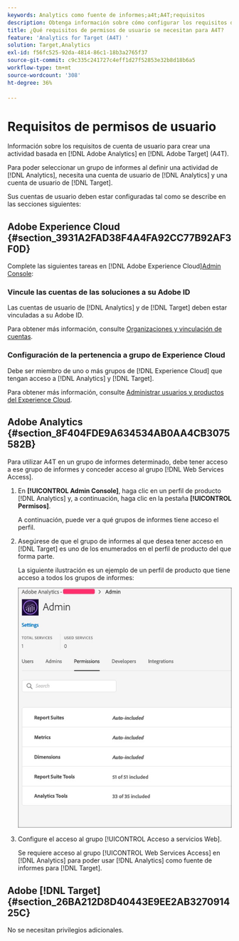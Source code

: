 ```yaml
---
keywords: Analytics como fuente de informes;a4t;A4T;requisitos
description: Obtenga información sobre cómo configurar los requisitos de cuenta de usuario necesarios para crear una actividad basada en Adobe Analytics en Adobe [!DNL Target] using Analytics for [!DNL Target] (A4T).
title: ¿Qué requisitos de permisos de usuario se necesitan para A4T?
feature: 'Analytics for Target (A4T) '
solution: Target,Analytics
exl-id: f56fc525-92da-4814-86c1-18b3a2765f37
source-git-commit: c9c335c241727c4eff1d27f52853e32b8d18b6a5
workflow-type: tm+mt
source-wordcount: '308'
ht-degree: 36%

---
```


# Requisitos de permisos de usuario

Información sobre los requisitos de cuenta de usuario para crear una actividad basada en [!DNL Adobe Analytics] en [!DNL Adobe Target] (A4T).

Para poder seleccionar un grupo de informes al definir una actividad de [!DNL Analytics], necesita una cuenta de usuario de [!DNL Analytics] y una cuenta de usuario de [!DNL Target].

Sus cuentas de usuario deben estar configuradas tal como se describe en las secciones siguientes:

## Adobe Experience Cloud {#section_3931A2FAD38F4A4FA92CC77B92AF3F0D}

Complete las siguientes tareas en [!DNL Adobe Experience Cloud][Admin Console](https://adminconsole.adobe.com):

### Vincule las cuentas de las soluciones a su Adobe ID

Las cuentas de usuario de [!DNL Analytics] y de [!DNL Target] deben estar vinculadas a su Adobe ID.

Para obtener más información, consulte [Organizaciones y vinculación de cuentas](https://experienceleague.adobe.com/docs/core-services/interface/administration/organizations.html?lang=en).

### Configuración de la pertenencia a grupo de Experience Cloud

Debe ser miembro de uno o más grupos de [!DNL Experience Cloud] que tengan acceso a [!DNL Analytics] y [!DNL Target].

Para obtener más información, consulte [Administrar usuarios y productos del Experience Cloud](https://experienceleague.adobe.com/docs/core-services/interface/manage-users-and-products/admin-getting-started.html).

## Adobe Analytics   {#section_8F404FDE9A634534AB0AA4CB3075582B}

Para utilizar A4T en un grupo de informes determinado, debe tener acceso a ese grupo de informes y conceder acceso al grupo [!DNL Web Services Access].

1. En **[!UICONTROL Admin Console]**, haga clic en un perfil de producto [!DNL Analytics] y, a continuación, haga clic en la pestaña **[!UICONTROL Permisos]**.

   A continuación, puede ver a qué grupos de informes tiene acceso el perfil.

1. Asegúrese de que el grupo de informes al que desea tener acceso en [!DNL Target] es uno de los enumerados en el perfil de producto del que forma parte.

   La siguiente ilustración es un ejemplo de un perfil de producto que tiene acceso a todos los grupos de informes:

   ![Pestaña Permiso del Admin Console](/help/c-integrating-target-with-mac/a4t/assets/permissions-tab.png)

1. Configure el acceso al grupo [!UICONTROL Acceso a servicios Web].

   Se requiere acceso al grupo [!UICONTROL Web Services Access] en [!DNL Analytics] para poder usar [!DNL Analytics] como fuente de informes para [!DNL Target].


## Adobe [!DNL Target] {#section_26BA212D8D40443E9EE2AB327091425C}

No se necesitan privilegios adicionales.
